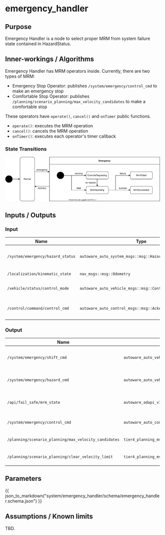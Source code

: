 # emergency_handler

## Purpose

Emergency Handler is a node to select proper MRM from system failure state contained in HazardStatus.

## Inner-workings / Algorithms

Emergency Handler has MRM operators inside.
Currently, there are two types of MRM:

- Emergency Stop Operator: publishes `/system/emergency/control_cmd` to make an emergency stop
- Comfortable Stop Operator: publishes `/planning/scenario_planning/max_velocity_candidates` to make a comfortable stop

These operators have `operate()`, `cancel()` and `onTimer` public functions.

- `operate()`: executes the MRM operation
- `cancel()`: cancels the MRM operation
- `onTimer()`: executes each operator's timer callback

### State Transitions

![fail-safe-state](image/fail-safe-state.drawio.svg)

## Inputs / Outputs

### Input

| Name                              | Type                                                       | Description                                                                   |
| --------------------------------- | ---------------------------------------------------------- | ----------------------------------------------------------------------------- |
| `/system/emergency/hazard_status` | `autoware_auto_system_msgs::msg::HazardStatusStamped`      | Used to select proper MRM from system failure state contained in HazardStatus |
| `/localization/kinematic_state`   | `nav_msgs::msg::Odometry`                                  | Used to decide whether vehicle is stopped or not                              |
| `/vehicle/status/control_mode`    | `autoware_auto_vehicle_msgs::msg::ControlModeReport`       | Used to check vehicle mode: autonomous or manual                              |
| `/control/command/control_cmd`    | `autoware_auto_control_msgs::msg::AckermannControlCommand` | Used to calculate emergency control commands in emergency_stop_operator       |

### Output

| Name                                                  | Type                                                       | Description                                           |
| ----------------------------------------------------- | ---------------------------------------------------------- | ----------------------------------------------------- |
| `/system/emergency/shift_cmd`                         | `autoware_auto_vehicle_msgs::msg::GearCommand`             | Required to execute proper MRM (send gear cmd)        |
| `/system/emergency/hazard_cmd`                        | `autoware_auto_vehicle_msgs::msg::HazardLightsCommand`     | Required to execute proper MRM (send turn signal cmd) |
| `/api/fail_safe/mrm_state`                            | `autoware_adapi_v1_msgs::msg::MrmState`                    | Inform MRM execution state and selected MRM behavior  |
| `/system/emergency/control_cmd`                       | `autoware_auto_control_msgs::msg::AckermannControlCommand` | Required to operate emergency_stop                    |
| `/planning/scenario_planning/max_velocity_candidates` | `tier4_planning_msgs::msg::VelocityLimit`                  | Required to operate comfortable_stop                  |
| `/planning/scenario_planning/clear_velocity_limit`    | `tier4_planning_msgs::msg::VelocityLimitClearCommand`      | Required to cancel comfortable_stop                   |

## Parameters

{{ json_to_markdown("system/emergency_handler/schema/emergency_handler.schema.json") }}

## Assumptions / Known limits

TBD.
